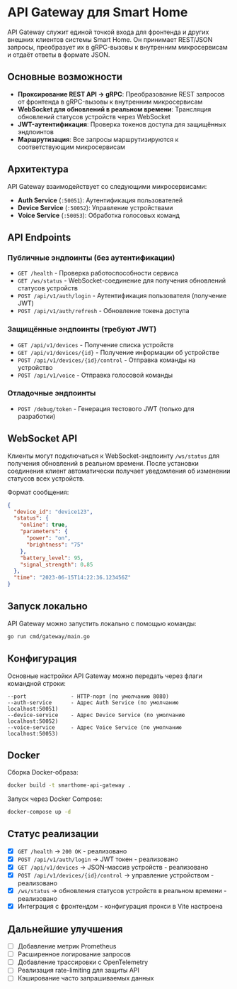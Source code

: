 # API Gateway для Smart Home

API Gateway служит единой точкой входа для фронтенда и других внешних клиентов системы Smart Home. Он принимает REST/JSON запросы, преобразует их в gRPC-вызовы к внутренним микросервисам и отдаёт ответы в формате JSON.

## Основные возможности

- **Проксирование REST API → gRPC**: Преобразование REST запросов от фронтенда в gRPC-вызовы к внутренним микросервисам
- **WebSocket для обновлений в реальном времени**: Трансляция обновлений статусов устройств через WebSocket
- **JWT-аутентификация**: Проверка токенов доступа для защищённых эндпоинтов
- **Маршрутизация**: Все запросы маршрутизируются к соответствующим микросервисам

## Архитектура

API Gateway взаимодействует со следующими микросервисами:

- **Auth Service** (`:50051`): Аутентификация пользователей
- **Device Service** (`:50052`): Управление устройствами
- **Voice Service** (`:50053`): Обработка голосовых команд

## API Endpoints

### Публичные эндпоинты (без аутентификации)

- `GET /health` - Проверка работоспособности сервиса
- `GET /ws/status` - WebSocket-соединение для получения обновлений статусов устройств
- `POST /api/v1/auth/login` - Аутентификация пользователя (получение JWT)
- `POST /api/v1/auth/refresh` - Обновление токена доступа

### Защищённые эндпоинты (требуют JWT)

- `GET /api/v1/devices` - Получение списка устройств
- `GET /api/v1/devices/{id}` - Получение информации об устройстве
- `POST /api/v1/devices/{id}/control` - Отправка команды на устройство
- `POST /api/v1/voice` - Отправка голосовой команды

### Отладочные эндпоинты

- `POST /debug/token` - Генерация тестового JWT (только для разработки)

## WebSocket API

Клиенты могут подключаться к WebSocket-эндпоинту `/ws/status` для получения обновлений в реальном времени. 
После установки соединения клиент автоматически получает уведомления об изменении статусов всех устройств.

Формат сообщения:
```json
{
  "device_id": "device123",
  "status": {
    "online": true,
    "parameters": {
      "power": "on",
      "brightness": "75"
    },
    "battery_level": 95,
    "signal_strength": 0.85
  },
  "time": "2023-06-15T14:22:36.123456Z"
}
```

## Запуск локально

API Gateway можно запустить локально с помощью команды:

```bash
go run cmd/gateway/main.go
```

## Конфигурация

Основные настройки API Gateway можно передать через флаги командной строки:

```
--port              - HTTP-порт (по умолчанию 8080)
--auth-service      - Адрес Auth Service (по умолчанию localhost:50051)
--device-service    - Адрес Device Service (по умолчанию localhost:50052)
--voice-service     - Адрес Voice Service (по умолчанию localhost:50053)
```

## Docker

Сборка Docker-образа:

```bash
docker build -t smarthome-api-gateway .
```

Запуск через Docker Compose:

```bash
docker-compose up -d
```

## Статус реализации

- [x] `GET /health` → `200 OK` - реализовано
- [x] `POST /api/v1/auth/login` → JWT токен - реализовано
- [x] `GET /api/v1/devices` → JSON-массив устройств - реализовано
- [x] `POST /api/v1/devices/{id}/control` → управление устройством - реализовано
- [x] `/ws/status` → обновления статусов устройств в реальном времени - реализовано
- [x] Интеграция с фронтендом - конфигурация прокси в Vite настроена

## Дальнейшие улучшения

- [ ] Добавление метрик Prometheus
- [ ] Расширенное логирование запросов
- [ ] Добавление трассировки с OpenTelemetry
- [ ] Реализация rate-limiting для защиты API
- [ ] Кэширование часто запрашиваемых данных 